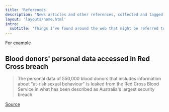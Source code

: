 ```yaml
---
title: 'References'
description: 'News articles and other references, collected and tagged for future reference.'
layout: 'layouts/home.html'
intro:
  subtitle: 'Things I’ve found around the web that might be referred to from time-to-time'
---
```


For example

## Blood donors' personal data accessed in Red Cross breach

> The personal data of 550,000 blood donors that includes information about "at-risk sexual behaviour" is leaked from the Red Cross Blood Service in what has been described as Australia's largest security breach.

[Source](https://www.abc.net.au/news/2016-10-28/red-cross-blood-service-admits-to-data-breach/7974036)
